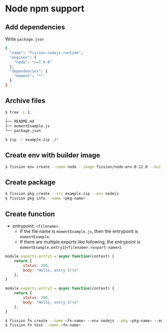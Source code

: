 # Node npm support

## Add dependencies

Write `package.json`

```bash
{
  "name": "fission-nodejs-runtime",
  "engines": {
    "node": ">=7.6.0"
  },
  "dependencies": {
    "moment": "*"
  }
}
```

## Archive files
```bash
$ tree -L 1.
.
├── README.md
├── momentExample.js
└── package.json

$ zip -r example.zip ./*
```

## Create env with builder image

```bash
$ fission env create --name node --image fission/node-env:0.12.0 --builder fission/node-builder:0.12.0
```

## Create package
```bash
$ fission pkg create --src example.zip --env nodejs
$ fission pkg info --name <pkg-name>
```

## Create function

* entrypoint: `<filename>`. 
    * If the file name is `momentExample.js`, then the entrypoint is `momentExample`.
    * If there are multiple exports like following, the entrypoint is `momentExample.entry1`(`<filename>.<export-name>`).
      
```javascript
module.exports.entry1 = async function(context) {
    return {
        status: 200,
        body: "Hello, entry 1!\n"
    };
}

module.exports.entry2 = async function(context) {
    return {
        status: 200,
        body: "Hello, entry 2!\n"
    };
}
``` 

```bash
$ fission fn create --name <fn-name> --env nodejs --pkg <pkg-name> --entrypoint "momentExample"
$ fission fn test --name <fn-name>
```
